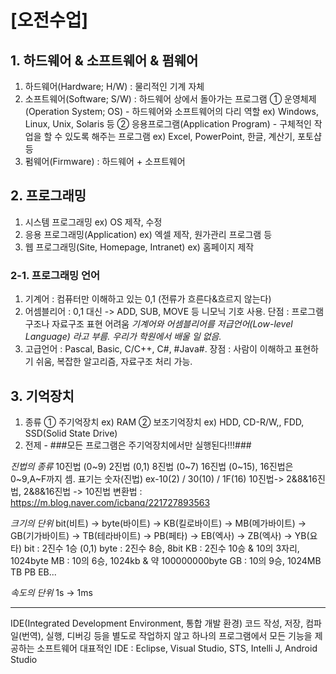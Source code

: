 # [오전수업]
## 1. 하드웨어 & 소프트웨어 & 펌웨어
1) 하드웨어(Hardware; H/W) : 물리적인 기계 자체
2) 소프트웨어(Software; S/W) : 하드웨어 상에서 돌아가는 프로그램
  ① 운영체제(Operation System; OS) - 하드웨어와 소프트웨어의 다리 역할
ex) Windows, Linux, Unix, Solaris 등
② 응용프로그램(Application Program) - 구체적인 작업을 할 수 있도록 해주는 프로그램
ex) Excel, PowerPoint, 한글, 계산기, 포토샵 등
3) 펌웨어(Firmware) : 하드웨어 + 소프트웨어

## 2. 프로그래밍
1) 시스템 프로그래밍
  ex) OS 제작, 수정
2) 응용 프로그래밍(Application)
  ex) 엑셀 제작, 원가관리 프로그램 등
3) 웹 프로그래밍(Site, Homepage, Intranet)
  ex) 홈페이지 제작
### 2-1. 프로그래밍 언어
1) 기계어 : 컴퓨터만 이해하고 있는 0,1 (전류가 흐른다&흐르지 않는다)
2) 어셈블리어 : 0,1 대신 -> ADD, SUB, MOVE 등 니모닉 기호 사용. 
   단점 : 프로그램구조나 자료구조 표현 어려움
*기계어와 어셈블리어를 저급언어(Low-level Language) 라고 부름. 우리가 학원에서 배울 일 없음.*
3) 고급언어 : Pascal, Basic, C/C++, C#, #Java#. 
   장점 : 사람이 이해하고 표현하기 쉬움, 복잡한 알고리즘, 자료구조 처리 가능.
        
        
    
    
## 3. 기억장치
  1) 종류
    ① 주기억장치
      ex) RAM
    ② 보조기억장치
      ex) HDD, CD-R/W,, FDD, SSD(Solid State Drive)
  2) 전제 - ###모든 프로그램은 주기억장치에서만 실행된다!!!###
   



*진법의 종류*
  10진법 (0~9)  2진법 (0,1)  8진법 (0~7)  16진법 (0~15), 16진법은 0~9,A~F까지 셈. 표기는 숫자(진법) ex-10(2) / 30(10) / 1F(16)
  10진법-> 2&8&16진법, 2&8&16진법 -> 10진법 변환법 :  https://m.blog.naver.com/icbanq/221727893563

*크기의 단위*
  bit(비트) -> byte(바이트) -> KB(킬로바이트) -> MB(메가바이트) -> GB(기가바이트) -> TB(테라바이트) -> PB(페타) -> EB(엑사) -> ZB(엑사) -> YB(요타)
    bit : 2진수 1승 (0,1)
    byte : 2진수 8승, 8bit
    KB : 2진수 10승 & 10의 3자리, 1024byte 
    MB : 10의 6승, 1024kb & 약 100000000byte
    GB : 10의 9승, 1024MB
    TB PB EB...
    
*속도의 단위*
  1s -> 1ms
  
  ---
  
IDE(Integrated Development Environment, 통합 개발 환경)
코드 작성, 저장, 컴파일(번역), 실행, 디버깅 등을 별도로 작업하지 않고 하나의 프로그램에서 모든 기능을 제공하는 소프트웨어
  대표적인 IDE : Eclipse, Visual Studio, STS, Intelli J, Android Studio



            
